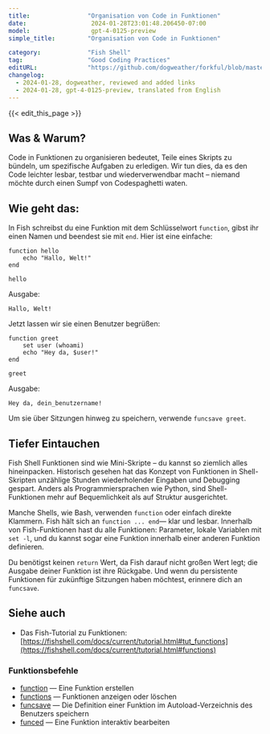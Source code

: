 ```yaml
---
title:                "Organisation von Code in Funktionen"
date:                  2024-01-28T23:01:48.206450-07:00
model:                 gpt-4-0125-preview
simple_title:         "Organisation von Code in Funktionen"

category:             "Fish Shell"
tag:                  "Good Coding Practices"
editURL:              "https://github.com/dogweather/forkful/blob/master/content/de/fish-shell/organizing-code-into-functions.md"
changelog:
  - 2024-01-28, dogweather, reviewed and added links
  - 2024-01-28, gpt-4-0125-preview, translated from English
---
```


{{< edit_this_page >}}

## Was & Warum?
Code in Funktionen zu organisieren bedeutet, Teile eines Skripts zu bündeln, um spezifische Aufgaben zu erledigen. Wir tun dies, da es den Code leichter lesbar, testbar und wiederverwendbar macht – niemand möchte durch einen Sumpf von Codespaghetti waten.

## Wie geht das:
In Fish schreibst du eine Funktion mit dem Schlüsselwort `function`, gibst ihr einen Namen und beendest sie mit `end`. Hier ist eine einfache:

```fish
function hello
    echo "Hallo, Welt!"
end

hello
```

Ausgabe:
```
Hallo, Welt!
```

Jetzt lassen wir sie einen Benutzer begrüßen:

```fish
function greet
    set user (whoami)
    echo "Hey da, $user!"
end

greet
```

Ausgabe:
```
Hey da, dein_benutzername!
```

Um sie über Sitzungen hinweg zu speichern, verwende `funcsave greet`.

## Tiefer Eintauchen
Fish Shell Funktionen sind wie Mini-Skripte – du kannst so ziemlich alles hineinpacken. Historisch gesehen hat das Konzept von Funktionen in Shell-Skripten unzählige Stunden wiederholender Eingaben und Debugging gespart. Anders als Programmiersprachen wie Python, sind Shell-Funktionen mehr auf Bequemlichkeit als auf Struktur ausgerichtet.

Manche Shells, wie Bash, verwenden `function` oder einfach direkte Klammern. Fish hält sich an `function ... end`— klar und lesbar. Innerhalb von Fish-Funktionen hast du alle Funktionen: Parameter, lokale Variablen mit `set -l`, und du kannst sogar eine Funktion innerhalb einer anderen Funktion definieren.

Du benötigst keinen `return` Wert, da Fish darauf nicht großen Wert legt; die Ausgabe deiner Funktion ist ihre Rückgabe. Und wenn du persistente Funktionen für zukünftige Sitzungen haben möchtest, erinnere dich an `funcsave`.

## Siehe auch

- Das Fish-Tutorial zu Funktionen: [https://fishshell.com/docs/current/tutorial.html#tut_functions](https://fishshell.com/docs/current/tutorial.html#functions)

### Funktionsbefehle

- [function](https://fishshell.com/docs/current/cmds/function.html) — Eine Funktion erstellen
- [functions](https://fishshell.com/docs/current/cmds/functions.html) — Funktionen anzeigen oder löschen
- [funcsave](https://fishshell.com/docs/current/cmds/funcsave.html) — Die Definition einer Funktion im Autoload-Verzeichnis des Benutzers speichern
- [funced](https://fishshell.com/docs/current/cmds/funced.html) — Eine Funktion interaktiv bearbeiten
